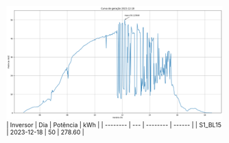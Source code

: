 ![My Image](18_12_2023-S1_BL15.png)
| Inversor | Dia | Potência | kWh    |
| -------- | --- | -------- | ------ |
| S1_BL15       | 2023-12-18  | 50       | 278.60 |
